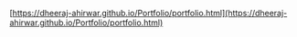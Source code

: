 [https://dheeraj-ahirwar.github.io/Portfolio/portfolio.html](https://dheeraj-ahirwar.github.io/Portfolio/portfolio.html)
